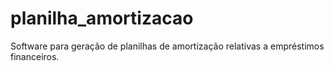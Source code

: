 # planilha_amortizacao
Software para geração de planilhas de amortização relativas a empréstimos financeiros.
